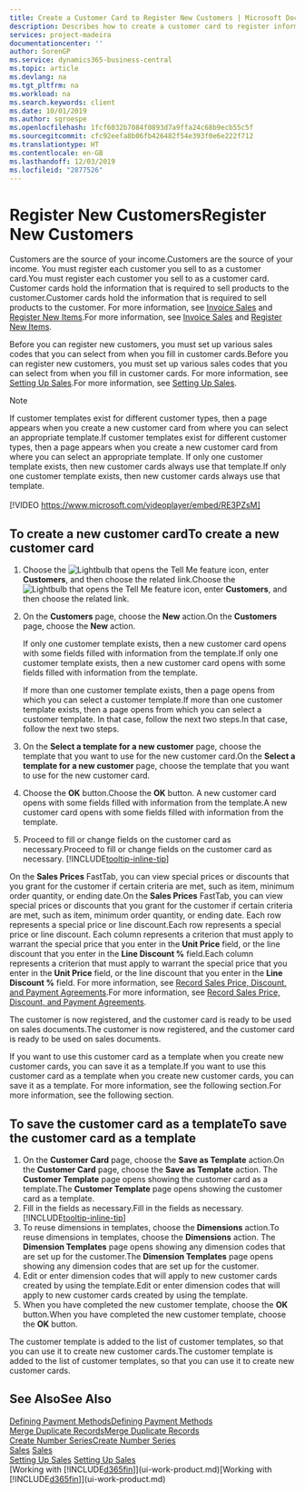 ```yaml
---
title: Create a Customer Card to Register New Customers | Microsoft Docs
description: Describes how to create a customer card to register information about each new customer or client that you sell to.
services: project-madeira
documentationcenter: ''
author: SorenGP
ms.service: dynamics365-business-central
ms.topic: article
ms.devlang: na
ms.tgt_pltfrm: na
ms.workload: na
ms.search.keywords: client
ms.date: 10/01/2019
ms.author: sgroespe
ms.openlocfilehash: 1fcf6032b7084f0893d7a9ffa24c68b9ecb55c5f
ms.sourcegitcommit: cfc92eefa8b06fb426482f54e393f0e6e222f712
ms.translationtype: HT
ms.contentlocale: en-GB
ms.lasthandoff: 12/03/2019
ms.locfileid: "2877526"
---
```

# <a name="register-new-customers"></a><span data-ttu-id="9f2f0-103">Register New Customers</span><span class="sxs-lookup"><span data-stu-id="9f2f0-103">Register New Customers</span></span>
<span data-ttu-id="9f2f0-104">Customers are the source of your income.</span><span class="sxs-lookup"><span data-stu-id="9f2f0-104">Customers are the source of your income.</span></span> <span data-ttu-id="9f2f0-105">You must register each customer you sell to as a customer card.</span><span class="sxs-lookup"><span data-stu-id="9f2f0-105">You must register each customer you sell to as a customer card.</span></span> <span data-ttu-id="9f2f0-106">Customer cards hold the information that is required to sell products to the customer.</span><span class="sxs-lookup"><span data-stu-id="9f2f0-106">Customer cards hold the information that is required to sell products to the customer.</span></span> <span data-ttu-id="9f2f0-107">For more information, see [Invoice Sales](sales-how-invoice-sales.md) and [Register New Items](inventory-how-register-new-items.md).</span><span class="sxs-lookup"><span data-stu-id="9f2f0-107">For more information, see [Invoice Sales](sales-how-invoice-sales.md) and [Register New Items](inventory-how-register-new-items.md).</span></span>  

<span data-ttu-id="9f2f0-108">Before you can register new customers, you must set up various sales codes that you can select from when you fill in customer cards.</span><span class="sxs-lookup"><span data-stu-id="9f2f0-108">Before you can register new customers, you must set up various sales codes that you can select from when you fill in customer cards.</span></span> <span data-ttu-id="9f2f0-109">For more information, see [Setting Up Sales](sales-setup-sales.md).</span><span class="sxs-lookup"><span data-stu-id="9f2f0-109">For more information, see [Setting Up Sales](sales-setup-sales.md).</span></span>

> [!NOTE]  
>   <span data-ttu-id="9f2f0-110">If customer templates exist for different customer types, then a page appears when you create a new customer card from where you can select an appropriate template.</span><span class="sxs-lookup"><span data-stu-id="9f2f0-110">If customer templates exist for different customer types, then a page appears when you create a new customer card from where you can select an appropriate template.</span></span> <span data-ttu-id="9f2f0-111">If only one customer template exists, then new customer cards always use that template.</span><span class="sxs-lookup"><span data-stu-id="9f2f0-111">If only one customer template exists, then new customer cards always use that template.</span></span>
<br><br>
> [!VIDEO https://www.microsoft.com/videoplayer/embed/RE3PZsM]

## <a name="to-create-a-new-customer-card"></a><span data-ttu-id="9f2f0-112">To create a new customer card</span><span class="sxs-lookup"><span data-stu-id="9f2f0-112">To create a new customer card</span></span>
1. <span data-ttu-id="9f2f0-113">Choose the ![Lightbulb that opens the Tell Me feature](media/ui-search/search_small.png "Tell me what you want to do") icon, enter **Customers**, and then choose the related link.</span><span class="sxs-lookup"><span data-stu-id="9f2f0-113">Choose the ![Lightbulb that opens the Tell Me feature](media/ui-search/search_small.png "Tell me what you want to do") icon, enter **Customers**, and then choose the related link.</span></span>  
2. <span data-ttu-id="9f2f0-114">On the **Customers** page, choose the **New** action.</span><span class="sxs-lookup"><span data-stu-id="9f2f0-114">On the **Customers** page, choose the **New** action.</span></span>

    <span data-ttu-id="9f2f0-115">If only one customer template exists, then a new customer card opens with some fields filled with information from the template.</span><span class="sxs-lookup"><span data-stu-id="9f2f0-115">If only one customer template exists, then a new customer card opens with some fields filled with information from the template.</span></span>

    <span data-ttu-id="9f2f0-116">If more than one customer template exists, then a page opens from which you can select a customer template.</span><span class="sxs-lookup"><span data-stu-id="9f2f0-116">If more than one customer template exists, then a page opens from which you can select a customer template.</span></span> <span data-ttu-id="9f2f0-117">In that case, follow the next two steps.</span><span class="sxs-lookup"><span data-stu-id="9f2f0-117">In that case, follow the next two steps.</span></span>
3. <span data-ttu-id="9f2f0-118">On the **Select a template for a new customer** page, choose the template that you want to use for the new customer card.</span><span class="sxs-lookup"><span data-stu-id="9f2f0-118">On the **Select a template for a new customer** page, choose the template that you want to use for the new customer card.</span></span>
4. <span data-ttu-id="9f2f0-119">Choose the **OK** button.</span><span class="sxs-lookup"><span data-stu-id="9f2f0-119">Choose the **OK** button.</span></span> <span data-ttu-id="9f2f0-120">A new customer card opens with some fields filled with information from the template.</span><span class="sxs-lookup"><span data-stu-id="9f2f0-120">A new customer card opens with some fields filled with information from the template.</span></span>  
5. <span data-ttu-id="9f2f0-121">Proceed to fill or change fields on the customer card as necessary.</span><span class="sxs-lookup"><span data-stu-id="9f2f0-121">Proceed to fill or change fields on the customer card as necessary.</span></span> [!INCLUDE[tooltip-inline-tip](includes/tooltip-inline-tip_md.md)]

<span data-ttu-id="9f2f0-122">On the **Sales Prices** FastTab, you can view special prices or discounts that you grant for the customer if certain criteria are met, such as item, minimum order quantity, or ending date.</span><span class="sxs-lookup"><span data-stu-id="9f2f0-122">On the **Sales Prices** FastTab, you can view special prices or discounts that you grant for the customer if certain criteria are met, such as item, minimum order quantity, or ending date.</span></span> <span data-ttu-id="9f2f0-123">Each row represents a special price or line discount.</span><span class="sxs-lookup"><span data-stu-id="9f2f0-123">Each row represents a special price or line discount.</span></span> <span data-ttu-id="9f2f0-124">Each column represents a criterion that must apply to warrant the special price that you enter in the **Unit Price** field, or the line discount that you enter in the **Line Discount %** field.</span><span class="sxs-lookup"><span data-stu-id="9f2f0-124">Each column represents a criterion that must apply to warrant the special price that you enter in the **Unit Price** field, or the line discount that you enter in the **Line Discount %** field.</span></span> <span data-ttu-id="9f2f0-125">For more information, see [Record Sales Price, Discount, and Payment Agreements](sales-how-record-sales-price-discount-payment-agreements.md).</span><span class="sxs-lookup"><span data-stu-id="9f2f0-125">For more information, see [Record Sales Price, Discount, and Payment Agreements](sales-how-record-sales-price-discount-payment-agreements.md).</span></span>

<span data-ttu-id="9f2f0-126">The customer is now registered, and the customer card is ready to be used on sales documents.</span><span class="sxs-lookup"><span data-stu-id="9f2f0-126">The customer is now registered, and the customer card is ready to be used on sales documents.</span></span>

<span data-ttu-id="9f2f0-127">If you want to use this customer card as a template when you create new customer cards, you can save it as a template.</span><span class="sxs-lookup"><span data-stu-id="9f2f0-127">If you want to use this customer card as a template when you create new customer cards, you can save it as a template.</span></span> <span data-ttu-id="9f2f0-128">For more information, see the following section.</span><span class="sxs-lookup"><span data-stu-id="9f2f0-128">For more information, see the following section.</span></span>

## <a name="to-save-the-customer-card-as-a-template"></a><span data-ttu-id="9f2f0-129">To save the customer card as a template</span><span class="sxs-lookup"><span data-stu-id="9f2f0-129">To save the customer card as a template</span></span>
1. <span data-ttu-id="9f2f0-130">On the **Customer Card** page, choose the **Save as Template** action.</span><span class="sxs-lookup"><span data-stu-id="9f2f0-130">On the **Customer Card** page, choose the **Save as Template** action.</span></span> <span data-ttu-id="9f2f0-131">The **Customer Template** page opens showing the customer card as a template.</span><span class="sxs-lookup"><span data-stu-id="9f2f0-131">The **Customer Template** page opens showing the customer card as a template.</span></span>
2. <span data-ttu-id="9f2f0-132">Fill in the fields as necessary.</span><span class="sxs-lookup"><span data-stu-id="9f2f0-132">Fill in the fields as necessary.</span></span> [!INCLUDE[tooltip-inline-tip](includes/tooltip-inline-tip_md.md)]
3. <span data-ttu-id="9f2f0-133">To reuse dimensions in templates, choose the **Dimensions** action.</span><span class="sxs-lookup"><span data-stu-id="9f2f0-133">To reuse dimensions in templates, choose the **Dimensions** action.</span></span> <span data-ttu-id="9f2f0-134">The **Dimension Templates** page opens showing any dimension codes that are set up for the customer.</span><span class="sxs-lookup"><span data-stu-id="9f2f0-134">The **Dimension Templates** page opens showing any dimension codes that are set up for the customer.</span></span>
4. <span data-ttu-id="9f2f0-135">Edit or enter dimension codes that will apply to new customer cards created by using the template.</span><span class="sxs-lookup"><span data-stu-id="9f2f0-135">Edit or enter dimension codes that will apply to new customer cards created by using the template.</span></span>  
5. <span data-ttu-id="9f2f0-136">When you have completed the new customer template, choose the **OK** button.</span><span class="sxs-lookup"><span data-stu-id="9f2f0-136">When you have completed the new customer template, choose the **OK** button.</span></span>

<span data-ttu-id="9f2f0-137">The customer template is added to the list of customer templates, so that you can use it to create new customer cards.</span><span class="sxs-lookup"><span data-stu-id="9f2f0-137">The customer template is added to the list of customer templates, so that you can use it to create new customer cards.</span></span>

## <a name="see-also"></a><span data-ttu-id="9f2f0-138">See Also</span><span class="sxs-lookup"><span data-stu-id="9f2f0-138">See Also</span></span>
[<span data-ttu-id="9f2f0-139">Defining Payment Methods</span><span class="sxs-lookup"><span data-stu-id="9f2f0-139">Defining Payment Methods</span></span>](finance-payment-methods.md)  
[<span data-ttu-id="9f2f0-140">Merge Duplicate Records</span><span class="sxs-lookup"><span data-stu-id="9f2f0-140">Merge Duplicate Records</span></span>](sales-how-merge-duplicate-records.md)  
[<span data-ttu-id="9f2f0-141">Create Number Series</span><span class="sxs-lookup"><span data-stu-id="9f2f0-141">Create Number Series</span></span>](ui-create-number-series.md)  
<span data-ttu-id="9f2f0-142">[Sales](sales-manage-sales.md)  </span><span class="sxs-lookup"><span data-stu-id="9f2f0-142">[Sales](sales-manage-sales.md)  </span></span>  
<span data-ttu-id="9f2f0-143">[Setting Up Sales](sales-setup-sales.md)  </span><span class="sxs-lookup"><span data-stu-id="9f2f0-143">[Setting Up Sales](sales-setup-sales.md)  </span></span>  
<span data-ttu-id="9f2f0-144">[Working with [!INCLUDE[d365fin](includes/d365fin_md.md)]](ui-work-product.md)</span><span class="sxs-lookup"><span data-stu-id="9f2f0-144">[Working with [!INCLUDE[d365fin](includes/d365fin_md.md)]](ui-work-product.md)</span></span>
